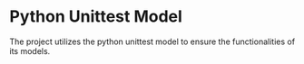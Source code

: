 # Python Unittest Model
The project utilizes the python unittest model to ensure the functionalities of its models.
